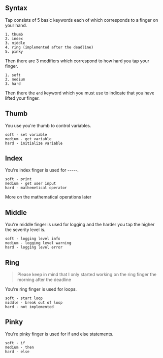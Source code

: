 ## Syntax
Tap consists of 5 basic keywords each of which corresponds to a finger on your hand.
```
1. thumb
2. index
3. middle
4. ring (implemented after the deadline)
5. pinky
```

Then there are 3 modifiers which correspond to how hard you tap your finger.
```
1. soft
2. medium
3. hard
```

Then there the ```end``` keyword which you must use to indicate that you have lifted your finger.

## Thumb
You use you're thumb to control variables.
```
soft - set variable
medium - get variable
hard - initialize variable
```

## Index
You're index finger is used for -----.
```
soft - print
medium - get user input
hard - mathemetical operator
```
More on the mathematical operations later

## Middle
You're middle finger is used for logging and the harder you tap the higher the severity level is.
```
soft - logging level info
medium - logging level warning
hard - logging level error
```

## Ring
> Please keep in mind that I only started working on the ring finger the morning after the deadline

You're ring finger is used for loops.
```
soft - start loop
middle - break out of loop
hard - not implemented
```

## Pinky
You're pinky finger is used for if and else statements.
```
soft - if
medium - then
hard - else
```